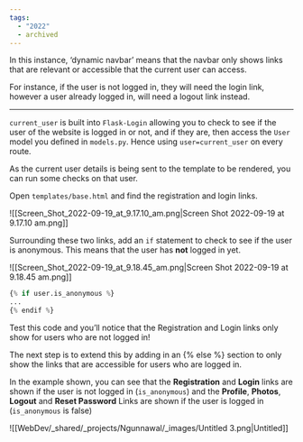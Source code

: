 ```yaml
---
tags:
  - "2022"
  - archived
---
```



In this instance, ‘dynamic navbar’ means that the navbar only shows links that are relevant or accessible that the current user can access.

For instance, if the user is not logged in, they will need the login link, however a user already logged in, will need a logout link instead.

---

`current_user` is built into `Flask-Login` allowing you to check to see if the user of the website is logged in or not, and if they are, then access the `User` model you defined in `models.py`. Hence using `user=current_user` on every route.

As the current user details is being sent to the template to be rendered, you can run some checks on that user.

Open `templates/base.html` and find the registration and login links.

![[Screen_Shot_2022-09-19_at_9.17.10_am.png|Screen Shot 2022-09-19 at 9.17.10 am.png]]

Surrounding these two links, add an `if` statement to check to see if the user is anonymous. This means that the user has **not** logged in yet.

![[Screen_Shot_2022-09-19_at_9.18.45_am.png|Screen Shot 2022-09-19 at 9.18.45 am.png]]

```python
{% if user.is_anonymous %}
...
{% endif %}
```

Test this code and you’ll notice that the Registration and Login links only show for users who are not logged in!

The next step is to extend this by adding in an {% else %} section to only show the links that are accessible for users who are logged in.

In the example shown, you can see that the **Registration** and **Login** links are shown if the user is not logged in (`is_anonymous`) and the **Profile**, **Photos**, **Logout** and **Reset Password** Links are shown if the user is logged in (`is_anonymous` is false)

![[WebDev/_shared/_projects/Ngunnawal/_images/Untitled 3.png|Untitled]]
